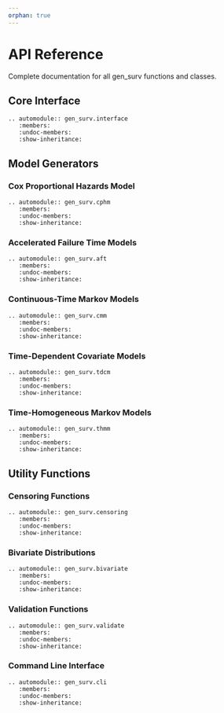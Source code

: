 ```yaml
---
orphan: true
---
```


# API Reference

Complete documentation for all gen_surv functions and classes.

## Core Interface

```{eval-rst}
.. automodule:: gen_surv.interface
   :members:
   :undoc-members:
   :show-inheritance:
```

## Model Generators

### Cox Proportional Hazards Model
```{eval-rst}
.. automodule:: gen_surv.cphm
   :members:
   :undoc-members:
   :show-inheritance:
```

### Accelerated Failure Time Models
```{eval-rst}
.. automodule:: gen_surv.aft
   :members:
   :undoc-members:
   :show-inheritance:
```

### Continuous-Time Markov Models
```{eval-rst}
.. automodule:: gen_surv.cmm
   :members:
   :undoc-members:
   :show-inheritance:
```

### Time-Dependent Covariate Models
```{eval-rst}
.. automodule:: gen_surv.tdcm
   :members:
   :undoc-members:
   :show-inheritance:
```

### Time-Homogeneous Markov Models
```{eval-rst}
.. automodule:: gen_surv.thmm
   :members:
   :undoc-members:
   :show-inheritance:
```

## Utility Functions

### Censoring Functions
```{eval-rst}
.. automodule:: gen_surv.censoring
   :members:
   :undoc-members:
   :show-inheritance:
```

### Bivariate Distributions
```{eval-rst}
.. automodule:: gen_surv.bivariate
   :members:
   :undoc-members:
   :show-inheritance:
```

### Validation Functions
```{eval-rst}
.. automodule:: gen_surv.validate
   :members:
   :undoc-members:
   :show-inheritance:
```

### Command Line Interface
```{eval-rst}
.. automodule:: gen_surv.cli
   :members:
   :undoc-members:
   :show-inheritance:
```
